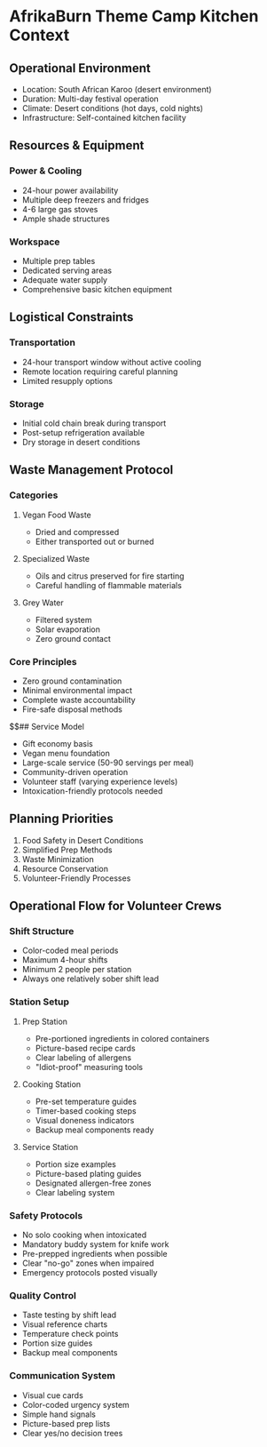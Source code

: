 # AfrikaBurn Theme Camp Kitchen Context

## Operational Environment
- Location: South African Karoo (desert environment)
- Duration: Multi-day festival operation
- Climate: Desert conditions (hot days, cold nights)
- Infrastructure: Self-contained kitchen facility

## Resources & Equipment
### Power & Cooling
- 24-hour power availability
- Multiple deep freezers and fridges
- 4-6 large gas stoves
- Ample shade structures

### Workspace
- Multiple prep tables
- Dedicated serving areas
- Adequate water supply
- Comprehensive basic kitchen equipment

## Logistical Constraints
### Transportation
- 24-hour transport window without active cooling
- Remote location requiring careful planning
- Limited resupply options

### Storage
- Initial cold chain break during transport
- Post-setup refrigeration available
- Dry storage in desert conditions

## Waste Management Protocol
### Categories
1. Vegan Food Waste
   - Dried and compressed
   - Either transported out or burned

2. Specialized Waste
   - Oils and citrus preserved for fire starting
   - Careful handling of flammable materials

3. Grey Water
   - Filtered system
   - Solar evaporation
   - Zero ground contact

### Core Principles
- Zero ground contamination
- Minimal environmental impact
- Complete waste accountability
- Fire-safe disposal methods

$$## Service Model
- Gift economy basis
- Vegan menu foundation
- Large-scale service (50-90 servings per meal)
- Community-driven operation
- Volunteer staff (varying experience levels)
- Intoxication-friendly protocols needed

## Planning Priorities
1. Food Safety in Desert Conditions
2. Simplified Prep Methods
3. Waste Minimization
4. Resource Conservation
5. Volunteer-Friendly Processes 

## Operational Flow for Volunteer Crews

### Shift Structure
- Color-coded meal periods
- Maximum 4-hour shifts
- Minimum 2 people per station
- Always one relatively sober shift lead

### Station Setup
1. Prep Station
   - Pre-portioned ingredients in colored containers
   - Picture-based recipe cards
   - Clear labeling of allergens
   - "Idiot-proof" measuring tools

2. Cooking Station
   - Pre-set temperature guides
   - Timer-based cooking steps
   - Visual doneness indicators
   - Backup meal components ready

3. Service Station
   - Portion size examples
   - Picture-based plating guides
   - Designated allergen-free zones
   - Clear labeling system

### Safety Protocols
- No solo cooking when intoxicated
- Mandatory buddy system for knife work
- Pre-prepped ingredients when possible
- Clear "no-go" zones when impaired
- Emergency protocols posted visually

### Quality Control
- Taste testing by shift lead
- Visual reference charts
- Temperature check points
- Portion size guides
- Backup meal components

### Communication System
- Visual cue cards
- Color-coded urgency system
- Simple hand signals
- Picture-based prep lists
- Clear yes/no decision trees 